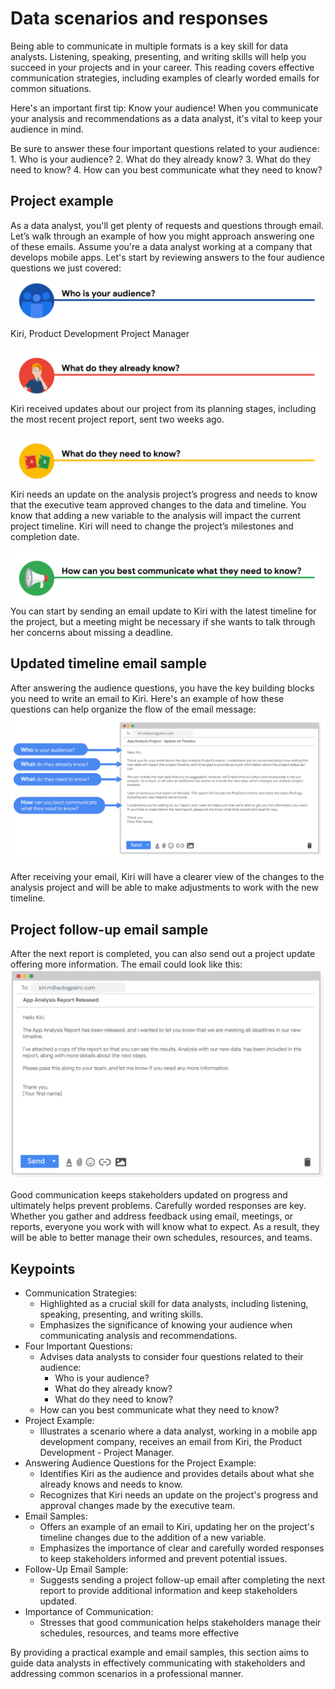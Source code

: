 # Data scenarios and responses

Being able to communicate in multiple formats is a key skill for data analysts. Listening, speaking, presenting, and writing skills will help you succeed in your projects and in your career. This reading covers effective communication strategies, including examples of clearly worded emails for common situations.

Here's an important first tip: Know your audience! When you communicate your analysis and recommendations as a data analyst, it's vital to keep your audience in mind.

Be sure to answer these four important questions related to your audience:
    1. Who is your audience?
    2. What do they already know?
    3. What do they need to know?
    4. How can you best communicate what they need to know?

## Project example

As a data analyst, you'll get plenty of requests and questions through email. Let’s walk through an example of how you might approach answering one of these emails. Assume you're a data analyst working at a company that develops mobile apps. Let's start by reviewing answers to the four audience questions we just covered:
![x](./resources/img/img-1.png)
Kiri, Product Development Project Manager

![x](./resources/img/img-2.png)
Kiri received updates about our project from its planning stages, including the most recent project report, sent two weeks ago.

![x](./resources/img/img-3.png)
Kiri needs an update on the analysis project’s progress and needs to know that the executive team approved changes to the data and timeline. You know that adding a new variable to the analysis will impact the current project timeline. Kiri will need to change the project’s milestones and completion date.

![x](./resources/img/img-4.png)
You can start by sending an email update to Kiri with the latest timeline for the project, but a meeting might be necessary if she wants to talk through her concerns about missing a deadline.

## Updated timeline email sample

After answering the audience questions, you have the key building blocks you need to write an email to Kiri. Here's an example of how these questions can help organize the flow of the email message:
![x](./resources/img/img-5.png)

After receiving your email, Kiri will have a clearer view of the changes to the analysis project and will be able to make adjustments to work with the new timeline.

## Project follow-up email sample

After the next report is completed, you can also send out a project update offering more information. The email could look like this:
![x](./resources/img/img-6.png)

Good communication keeps stakeholders updated on progress and ultimately helps prevent problems. Carefully worded responses are key. Whether you gather and address feedback using email, meetings, or reports, everyone you work with will know what to expect. As a result, they will be able to better manage their own schedules, resources, and teams.

## Keypoints

- Communication Strategies:
  - Highlighted as a crucial skill for data analysts, including listening, speaking, presenting, and writing skills.
  - Emphasizes the significance of knowing your audience when communicating analysis and recommendations.
- Four Important Questions:
  - Advises data analysts to consider four questions related to their audience:
    - Who is your audience?
    - What do they already know?
    - What do they need to know?
  - How can you best communicate what they need to know?
- Project Example:
  - Illustrates a scenario where a data analyst, working in a mobile app development company, receives an email from Kiri, the Product Development - Project Manager.
- Answering Audience Questions for the Project Example:
  - Identifies Kiri as the audience and provides details about what she already knows and needs to know.
  - Recognizes that Kiri needs an update on the project's progress and approval changes made by the executive team.
- Email Samples:
  - Offers an example of an email to Kiri, updating her on the project's timeline changes due to the addition of a new variable.
  - Emphasizes the importance of clear and carefully worded responses to keep stakeholders informed and prevent potential issues.
- Follow-Up Email Sample:
  - Suggests sending a project follow-up email after completing the next report to provide additional information and keep stakeholders updated.
- Importance of Communication:
  - Stresses that good communication helps stakeholders manage their schedules, resources, and teams more effective

By providing a practical example and email samples, this section aims to guide data analysts in effectively communicating with stakeholders and addressing common scenarios in a professional manner.
